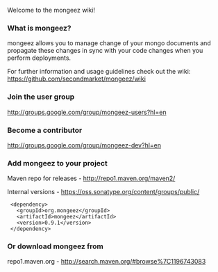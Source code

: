 Welcome to the mongeez wiki!
### What is mongeez?

mongeez allows you to manage change of your mongo documents and propagate these changes in sync with your code changes when you perform deployments.

For further information and usage guidelines check out the wiki:
https://github.com/secondmarket/mongeez/wiki

###  Join the user group
http://groups.google.com/group/mongeez-users?hl=en

### Become a contributor
http://groups.google.com/group/mongeez-dev?hl=en


### Add mongeez to your project
Maven repo for releases - http://repo1.maven.org/maven2/

Internal versions - https://oss.sonatype.org/content/groups/public/

	 <dependency>
	   <groupId>org.mongeez</groupId>
	   <artifactId>mongeez</artifactId>
	   <version>0.9.1</version>
	 </dependency>

### Or download mongeez from
repo1.maven.org - http://search.maven.org/#browse%7C1196743083